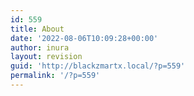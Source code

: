 ```yaml
---
id: 559
title: About
date: '2022-08-06T10:09:28+00:00'
author: inura
layout: revision
guid: 'http://blackzmartx.local/?p=559'
permalink: '/?p=559'
---
```


